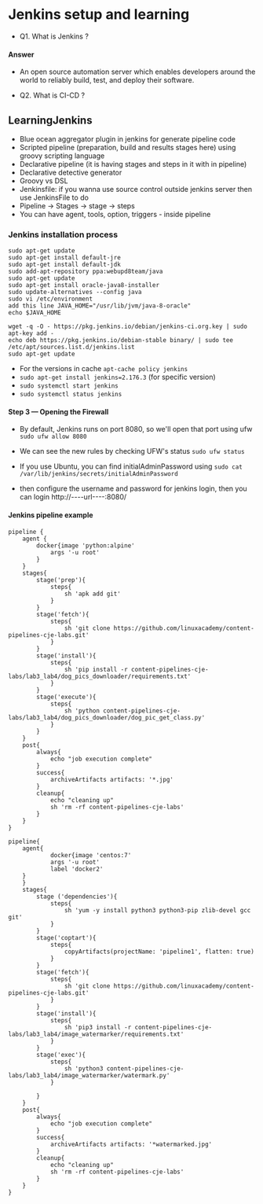 # Jenkins setup and learning 
- Q1. What is Jenkins ?
#### Answer
- An open source automation server which enables developers around the world to reliably build, test, and deploy their software.

- Q2. What is CI-CD ?

## LearningJenkins
- Blue ocean aggregator plugin in jenkins for generate pipeline code
- Scripted pipeline (preparation, build and results stages here) using groovy scripting language
- Declarative pipeline (it is having stages and steps in it with in pipeline)
- Declarative detective generator
- Groovy vs DSL 
- Jenkinsfile: if you wanna use source control outside jenkins server then use JenkinsFile to do
- Pipeline → Stages → stage → steps 
- You can have agent, tools, option, triggers - inside pipeline 

### Jenkins installation process
```
sudo apt-get update
sudo apt-get install default-jre
sudo apt-get install default-jdk
sudo add-apt-repository ppa:webupd8team/java
sudo apt-get update
sudo apt-get install oracle-java8-installer
sudo update-alternatives --config java
sudo vi /etc/environment
add this line JAVA_HOME="/usr/lib/jvm/java-8-oracle"
echo $JAVA_HOME
```

```
wget -q -O - https://pkg.jenkins.io/debian/jenkins-ci.org.key | sudo apt-key add -
echo deb https://pkg.jenkins.io/debian-stable binary/ | sudo tee /etc/apt/sources.list.d/jenkins.list
sudo apt-get update
```
- For the versions in cache `apt-cache policy jenkins`
- `sudo apt-get install jenkins=2.176.3`  (for specific version)
- `sudo systemctl start jenkins`
- `sudo systemctl status jenkins`

#### Step 3 — Opening the Firewall
- By default, Jenkins runs on port 8080, so we'll open that port using ufw `sudo ufw allow 8080`
- We can see the new rules by checking UFW's status `sudo ufw status`

- If you use Ubuntu, you can find initialAdminPassword using `sudo cat /var/lib/jenkins/secrets/initialAdminPassword`
- then configure the username and password for jenkins login, then you can login http://----url----:8080/

#### Jenkins pipeline example 
```
pipeline {
    agent {
        docker{image 'python:alpine'
            args '-u root'
        }
    }
    stages{
        stage('prep'){
            steps{
                sh 'apk add git'
            }
        }
        stage('fetch'){
            steps{
                sh 'git clone https://github.com/linuxacademy/content-pipelines-cje-labs.git'
            }
        }
        stage('install'){
            steps{
                sh 'pip install -r content-pipelines-cje-labs/lab3_lab4/dog_pics_downloader/requirements.txt'
            }
        }
        stage('execute'){
            steps{
                sh 'python content-pipelines-cje-labs/lab3_lab4/dog_pics_downloader/dog_pic_get_class.py'
            }
        }
    }
    post{
        always{
            echo "job execution complete"
        }
        success{
            archiveArtifacts artifacts: '*.jpg'
        }
        cleanup{
            echo "cleaning up"
            sh 'rm -rf content-pipelines-cje-labs'
        }
    }
}
```

```
pipeline{
    agent{
            docker{image 'centos:7'
            args '-u root'
            label 'docker2'
    }
	}
    stages{
        stage ('dependencies'){
            steps{
                sh 'yum -y install python3 python3-pip zlib-devel gcc git'
            }
        }
        stage('coptart'){
            steps{
                copyArtifacts(projectName: 'pipeline1', flatten: true)
            }
        }
        stage('fetch'){
            steps{
                sh 'git clone https://github.com/linuxacademy/content-pipelines-cje-labs.git'
            }
        }
        stage('install'){
            steps{
                sh 'pip3 install -r content-pipelines-cje-labs/lab3_lab4/image_watermarker/requirements.txt'
            }   
        }
        stage('exec'){
            steps{
                sh 'python3 content-pipelines-cje-labs/lab3_lab4/image_watermarker/watermark.py'
            }
            
        }
    }
    post{
        always{
            echo "job execution complete"
        }
        success{
            archiveArtifacts artifacts: '*watermarked.jpg'
        }
        cleanup{
            echo "cleaning up"
            sh 'rm -rf content-pipelines-cje-labs'
        }
    }
}
```